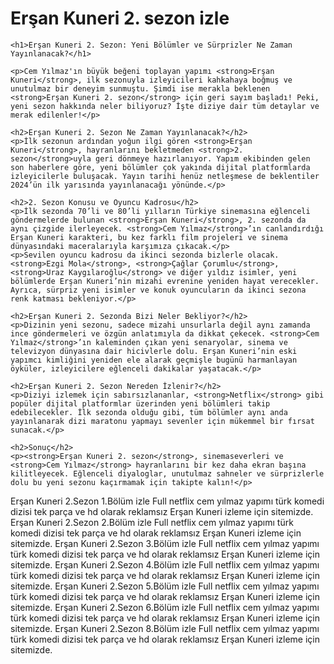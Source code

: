 <h1>Erşan Kuneri 2. sezon izle</h1>


    <h1>Erşan Kuneri 2. Sezon: Yeni Bölümler ve Sürprizler Ne Zaman Yayınlanacak?</h1>

    <p>Cem Yılmaz'ın büyük beğeni toplayan yapımı <strong>Erşan Kuneri</strong>, ilk sezonuyla izleyicileri kahkahaya boğmuş ve unutulmaz bir deneyim sunmuştu. Şimdi ise merakla beklenen <strong>Erşan Kuneri 2. sezon</strong> için geri sayım başladı! Peki, yeni sezon hakkında neler biliyoruz? İşte diziye dair tüm detaylar ve merak edilenler!</p>

    <h2>Erşan Kuneri 2. Sezon Ne Zaman Yayınlanacak?</h2>
    <p>İlk sezonun ardından yoğun ilgi gören <strong>Erşan Kuneri</strong>, hayranlarını bekletmeden <strong>2. sezon</strong>uyla geri dönmeye hazırlanıyor. Yapım ekibinden gelen son haberlere göre, yeni bölümler çok yakında dijital platformlarda izleyicilerle buluşacak. Yayın tarihi henüz netleşmese de beklentiler 2024’ün ilk yarısında yayınlanacağı yönünde.</p>

    <h2>2. Sezon Konusu ve Oyuncu Kadrosu</h2>
    <p>İlk sezonda 70’li ve 80’li yılların Türkiye sinemasına eğlenceli göndermelerde bulunan <strong>Erşan Kuneri</strong>, 2. sezonda da aynı çizgide ilerleyecek. <strong>Cem Yılmaz</strong>’ın canlandırdığı Erşan Kuneri karakteri, bu kez farklı film projeleri ve sinema dünyasındaki maceralarıyla karşımıza çıkacak.</p>
    <p>Sevilen oyuncu kadrosu da ikinci sezonda bizlerle olacak. <strong>Ezgi Mola</strong>, <strong>Çağlar Çorumlu</strong>, <strong>Uraz Kaygılaroğlu</strong> ve diğer yıldız isimler, yeni bölümlerde Erşan Kuneri’nin mizahi evrenine yeniden hayat verecekler. Ayrıca, sürpriz yeni isimler ve konuk oyuncuların da ikinci sezona renk katması bekleniyor.</p>

    <h2>Erşan Kuneri 2. Sezonda Bizi Neler Bekliyor?</h2>
    <p>Dizinin yeni sezonu, sadece mizahi unsurlarla değil aynı zamanda ince göndermeleri ve özgün anlatımıyla da dikkat çekecek. <strong>Cem Yılmaz</strong>’ın kaleminden çıkan yeni senaryolar, sinema ve televizyon dünyasına dair hicivlerle dolu. Erşan Kuneri’nin eski yapımcı kimliğini yeniden ele alarak geçmişle bugünü harmanlayan öyküler, izleyicilere eğlenceli dakikalar yaşatacak.</p>

    <h2>Erşan Kuneri 2. Sezon Nereden İzlenir?</h2>
    <p>Diziyi izlemek için sabırsızlananlar, <strong>Netflix</strong> gibi popüler dijital platformlar üzerinden yeni bölümleri takip edebilecekler. İlk sezonda olduğu gibi, tüm bölümler aynı anda yayınlanarak dizi maratonu yapmayı sevenler için mükemmel bir fırsat sunacak.</p>

    <h2>Sonuç</h2>
    <p><strong>Erşan Kuneri 2. sezon</strong>, sinemaseverleri ve <strong>Cem Yılmaz</strong> hayranlarını bir kez daha ekran başına kilitleyecek. Eğlenceli diyaloglar, unutulmaz sahneler ve sürprizlerle dolu bu yeni sezonu kaçırmamak için takipte kalın!</p>

<p>
  Erşan Kuneri 2.Sezon 1.Bölüm izle Full netflix cem yılmaz yapımı türk komedi dizisi tek parça ve hd olarak reklamsız Erşan Kuneri izleme için sitemizde.
  Erşan Kuneri 2.Sezon 2.Bölüm izle Full netflix cem yılmaz yapımı türk komedi dizisi tek parça ve hd olarak reklamsız Erşan Kuneri izleme için sitemizde.
  Erşan Kuneri 2.Sezon 3.Bölüm izle Full netflix cem yılmaz yapımı türk komedi dizisi tek parça ve hd olarak reklamsız Erşan Kuneri izleme için sitemizde.
  Erşan Kuneri 2.Sezon 4.Bölüm izle Full netflix cem yılmaz yapımı türk komedi dizisi tek parça ve hd olarak reklamsız Erşan Kuneri izleme için sitemizde.
  Erşan Kuneri 2.Sezon 5.Bölüm izle Full netflix cem yılmaz yapımı türk komedi dizisi tek parça ve hd olarak reklamsız Erşan Kuneri izleme için sitemizde.
  Erşan Kuneri 2.Sezon 6.Bölüm izle Full netflix cem yılmaz yapımı türk komedi dizisi tek parça ve hd olarak reklamsız Erşan Kuneri izleme için sitemizde.
  Erşan Kuneri 2.Sezon 8.Bölüm izle Full netflix cem yılmaz yapımı türk komedi dizisi tek parça ve hd olarak reklamsız Erşan Kuneri izleme için sitemizde.
</p>
